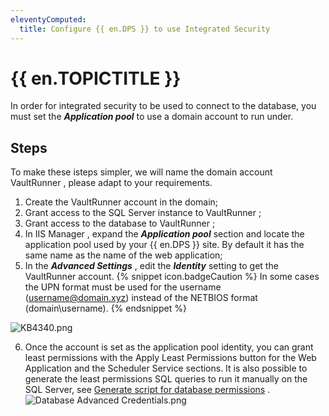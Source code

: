 ```yaml
---
eleventyComputed:
  title: Configure {{ en.DPS }} to use Integrated Security
---
```

# {{ en.TOPICTITLE }} 
In order for integrated security to be used to connect to the database, you must set the ***Application pool*** to use a domain account to run under. 
## Steps 
To make these isteps simpler, we will name the domain account VaultRunner , please adapt to your requirements. 
1. Create the VaultRunner account in the domain; 
1. Grant access to the SQL Server instance to VaultRunner ; 
1. Grant access to the database to VaultRunner ; 
1. In IIS Manager , expand the ***Application pool*** section and locate the application pool used by your {{ en.DPS }} site. By default it has the same name as the name of the web application; 
1. In the ***Advanced Settings*** , edit the ***Identity*** setting to get the VaultRunner account. 
{% snippet icon.badgeCaution %} 
In some cases the UPN format must be used for the username (username@domain.xyz) instead of the NETBIOS format (domain\username). 
{% endsnippet %}  

![KB4340.png](/img/en/kb/KB4340.png) 

6. Once the account is set as the application pool identity, you can grant least permissions with the Apply Least Permissions button for the Web Application and the Scheduler Service sections. It is also possible to generate the least permissions SQL queries to run it manually on the SQL Server, see [Generate script for database permissions](/kb/devolutions-server/knowledge-base/generate-script-database-permissions/) .  
![Database Advanced Credentials.png](/img/en/kb/kb8059.png) 
